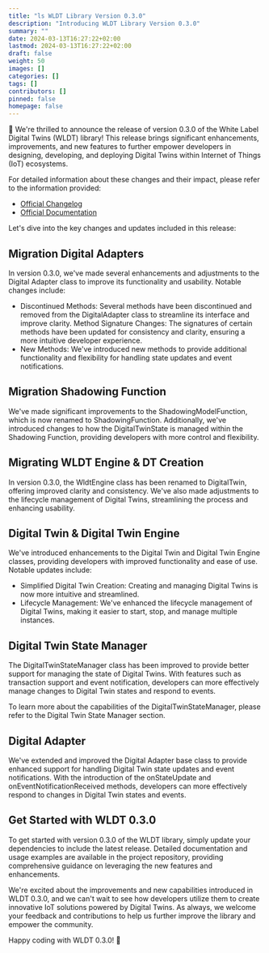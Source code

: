 ```yaml
---
title: "ls WLDT Library Version 0.3.0"
description: "Introducing WLDT Library Version 0.3.0"
summary: ""
date: 2024-03-13T16:27:22+02:00
lastmod: 2024-03-13T16:27:22+02:00
draft: false
weight: 50
images: []
categories: []
tags: []
contributors: []
pinned: false
homepage: false
---
```


:mega: We're thrilled to announce the release of version 0.3.0 of the White Label Digital Twins (WLDT) library! 
This release brings significant enhancements, improvements, and new features to further empower developers in designing, developing, and deploying Digital Twins within Internet of Things (IoT) ecosystems.

For detailed information about these changes and their impact, please refer to the information provided: 

- [Official Changelog](/docs/change-logs/change-log-0.3.0/)
- [Official Documentation](/docs/introduction/library-structure-basic-concepts/)

Let's dive into the key changes and updates included in this release:

## Migration Digital Adapters

In version 0.3.0, we've made several enhancements and adjustments to the Digital Adapter class to improve its functionality and usability. Notable changes include:

- Discontinued Methods: Several methods have been discontinued and removed from the DigitalAdapter class to streamline its interface and improve clarity.
Method Signature Changes: The signatures of certain methods have been updated for consistency and clarity, ensuring a more intuitive developer experience.
- New Methods: We've introduced new methods to provide additional functionality and flexibility for handling state updates and event notifications.

## Migration Shadowing Function

We've made significant improvements to the ShadowingModelFunction, which is now renamed to ShadowingFunction. Additionally, we've introduced changes to how the DigitalTwinState is managed within the Shadowing Function, providing developers with more control and flexibility.

## Migrating WLDT Engine & DT Creation

In version 0.3.0, the WldtEngine class has been renamed to DigitalTwin, offering improved clarity and consistency. We've also made adjustments to the lifecycle management of Digital Twins, streamlining the process and enhancing usability.

## Digital Twin & Digital Twin Engine

We've introduced enhancements to the Digital Twin and Digital Twin Engine classes, providing developers with improved functionality and ease of use. Notable updates include:

- Simplified Digital Twin Creation: Creating and managing Digital Twins is now more intuitive and streamlined.
- Lifecycle Management: We've enhanced the lifecycle management of Digital Twins, making it easier to start, stop, and manage multiple instances.

## Digital Twin State Manager

The DigitalTwinStateManager class has been improved to provide better support for managing the state of Digital Twins. With features such as transaction support and event notification, developers can more effectively manage changes to Digital Twin states and respond to events.

To learn more about the capabilities of the DigitalTwinStateManager, please refer to the Digital Twin State Manager section.

## Digital Adapter

We've extended and improved the Digital Adapter base class to provide enhanced support for handling Digital Twin state updates and event notifications. With the introduction of the onStateUpdate and onEventNotificationReceived methods, developers can more effectively respond to changes in Digital Twin states and events.

## Get Started with WLDT 0.3.0

To get started with version 0.3.0 of the WLDT library, simply update your dependencies to include the latest release. Detailed documentation and usage examples are available in the project repository, providing comprehensive guidance on leveraging the new features and enhancements.

We're excited about the improvements and new capabilities introduced in WLDT 0.3.0, and we can't wait to see how developers utilize them to create innovative IoT solutions powered by Digital Twins. As always, we welcome your feedback and contributions to help us further improve the library and empower the community.

Happy coding with WLDT 0.3.0! :rocket:
